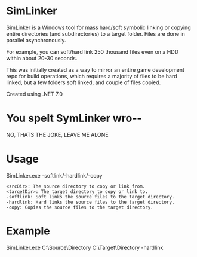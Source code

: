 # SimLinker

SimLinker is a Windows tool for mass hard/soft symbolic linking or copying entire directories (and subdirectories) to a target folder.
Files are done in parallel asynchronously.

For example, you can soft/hard link 250 thousand files even on a HDD within about 20-30 seconds.

This was initially created as a way to mirror an entire game development repo for build operations, which requires a majority of files to be hard linked, but a few folders soft linked, and couple of files copied.

Created using .NET 7.0

# You spelt SymLinker wro--

NO, THATS THE JOKE, LEAVE ME ALONE

# Usage

SimLinker.exe <srcDir> <targetDir> -softlink/-hardlink/-copy

    <srcDir>: The source directory to copy or link from.
    <targetDir>: The target directory to copy or link to.
    -softlink: Soft links the source files to the target directory.
    -hardlink: Hard links the source files to the target directory.
    -copy: Copies the source files to the target directory.

# Example

SimLinker.exe C:\Source\Directory C:\Target\Directory -hardlink
